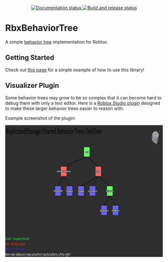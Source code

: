 <div align="center">
  <p>
    <a href="https://fangous.github.io/RbxBehaviorTree">
      <img src="https://github.com/Fangous/RbxBehaviorTree/actions/workflows/docs.yaml/badge.svg" alt="Documentation status" />
    </a>
    <a href="https://github.com/Fangous/RbxBehaviorTree/actions">
      <img src="https://github.com/Fangous/RbxBehaviorTree/actions/workflows/wally.yaml/badge.svg" alt="Build and release status" />
    </a>
  </p>
</div>

# RbxBehaviorTree

A simple [behavior tree](https://en.wikipedia.org/wiki/Behavior_tree_(artificial_intelligence,_robotics_and_control)/) implementation for Roblox.

## Getting Started

Check out [this page](https://fangous.github.io/RbxBehaviorTree/docs/example/) for a simple example of how to use this library!

## Visualizer Plugin

Some behavior trees may grow to be so complex that it can become hard to debug them with only a text editor. Here is a [Roblox Studio plugin](https://github.com/Fangous/RbxBehaviorTreeVisualizer/) designed to make these larger behavior trees easier to reason with.

Example screenshot of the plugin:
<div align="center">
    <a href="https://github.com/Fangous/RbxBehaviorTreeVisualizer/"><img src="images/pluginPreview.png" alt="Plugin Link" height="420" /></a>
</div>
